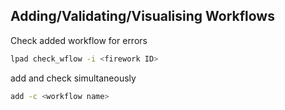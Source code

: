 ## Adding/Validating/Visualising Workflows

Check added workflow for errors
```bash
lpad check_wflow -i <firework ID>
```
add and check simultaneously
```bash
add -c <workflow name>
```
